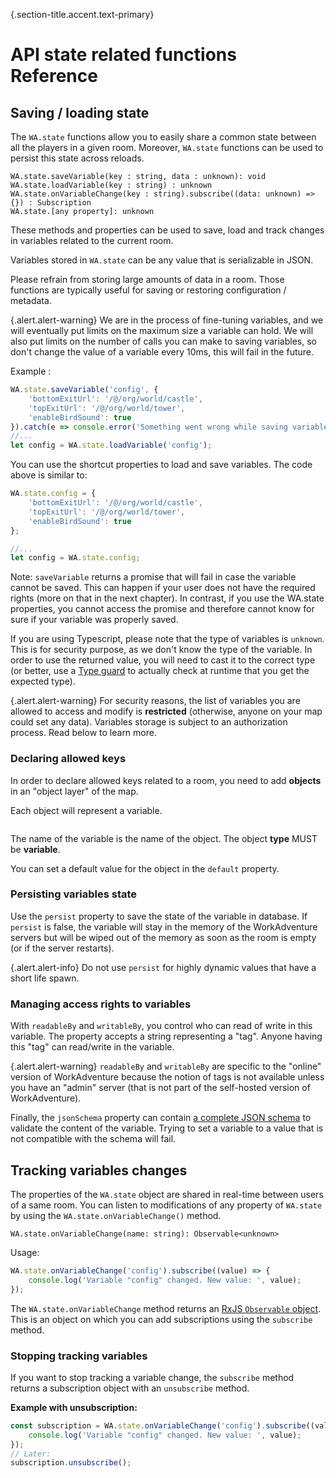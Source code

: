 {.section-title.accent.text-primary}
# API state related functions Reference

## Saving / loading state

The `WA.state` functions allow you to easily share a common state between all the players in a given room.
Moreover, `WA.state` functions can be used to persist this state across reloads.

```
WA.state.saveVariable(key : string, data : unknown): void
WA.state.loadVariable(key : string) : unknown
WA.state.onVariableChange(key : string).subscribe((data: unknown) => {}) : Subscription
WA.state.[any property]: unknown
```

These methods and properties can be used to save, load and track changes in variables related to the current room.

Variables stored in `WA.state` can be any value that is serializable in JSON.

Please refrain from storing large amounts of data in a room. Those functions are typically useful for saving or restoring
configuration / metadata.

{.alert.alert-warning}
We are in the process of fine-tuning variables, and we will eventually put limits on the maximum size a variable can hold. We will also put limits on the number of calls you can make to saving variables, so don't change the value of a variable every 10ms, this will fail in the future.


Example :
```javascript
WA.state.saveVariable('config', {
    'bottomExitUrl': '/@/org/world/castle',
    'topExitUrl': '/@/org/world/tower',
    'enableBirdSound': true
}).catch(e => console.error('Something went wrong while saving variable', e));
//...
let config = WA.state.loadVariable('config');
```

You can use the shortcut properties to load and save variables. The code above is similar to:

```javascript
WA.state.config = {
    'bottomExitUrl': '/@/org/world/castle',
    'topExitUrl': '/@/org/world/tower',
    'enableBirdSound': true
};

//...
let config = WA.state.config;
```

Note: `saveVariable` returns a promise that will fail in case the variable cannot be saved. This
can happen if your user does not have the required rights (more on that in the next chapter).
In contrast, if you use the WA.state properties, you cannot access the promise and therefore cannot
know for sure if your variable was properly saved.

If you are using Typescript, please note that the type of variables is `unknown`. This is
for security purpose, as we don't know the type of the variable. In order to use the returned value,
you will need to cast it to the correct type (or better, use a [Type guard](https://www.typescriptlang.org/docs/handbook/2/narrowing.html) to actually check at runtime
that you get the expected type).

{.alert.alert-warning}
For security reasons, the list of variables you are allowed to access and modify is **restricted** (otherwise, anyone on your map could set any data).
Variables storage is subject to an authorization process. Read below to learn more.

### Declaring allowed keys

In order to declare allowed keys related to a room, you need to add **objects** in an "object layer" of the map.

Each object will represent a variable.

<div class="row">
    <div class="col">
        <img src="https://workadventu.re/img/docs/object_variable.png" class="figure-img img-fluid rounded" alt="" />
    </div>
</div>

The name of the variable is the name of the object.
The object **type** MUST be **variable**.

You can set a default value for the object in the `default` property.

### Persisting variables state

Use the `persist` property to save the state of the variable in database. If `persist` is false, the variable will stay
in the memory of the WorkAdventure servers but will be wiped out of the memory as soon as the room is empty (or if the
server restarts).

{.alert.alert-info}
Do not use `persist` for highly dynamic values that have a short life spawn.

### Managing access rights to variables

With `readableBy` and `writableBy`, you control who can read of write in this variable. The property accepts a string
representing a "tag". Anyone having this "tag" can read/write in the variable.

{.alert.alert-warning}
`readableBy` and `writableBy` are specific to the "online" version of WorkAdventure because the notion of tags
is not available unless you have an "admin" server (that is not part of the self-hosted version of WorkAdventure).

Finally, the `jsonSchema` property can contain [a complete JSON schema](https://json-schema.org/) to validate the content of the variable.
Trying to set a variable to a value that is not compatible with the schema will fail.


## Tracking variables changes

The properties of the `WA.state` object are shared in real-time between users of a same room. You can listen to modifications
of any property of `WA.state` by using the `WA.state.onVariableChange()` method.

```
WA.state.onVariableChange(name: string): Observable<unknown>
```

Usage:

```javascript
WA.state.onVariableChange('config').subscribe((value) => {
    console.log('Variable "config" changed. New value: ', value);
});
```

The `WA.state.onVariableChange` method returns an [RxJS `Observable` object](https://rxjs.dev/guide/observable). This is 
an object on which you can add subscriptions using the `subscribe` method.

### Stopping tracking variables

If you want to stop tracking a variable change, the `subscribe` method returns a subscription object with an `unsubscribe` method.

**Example with unsubscription:**

```javascript
const subscription = WA.state.onVariableChange('config').subscribe((value) => {
    console.log('Variable "config" changed. New value: ', value);
});
// Later:
subscription.unsubscribe();
```
